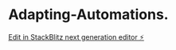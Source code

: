 # Adapting-Automations.

[Edit in StackBlitz next generation editor ⚡️](https://stackblitz.com/~/github.com/J-R-M-B/Adapting-Automations.)